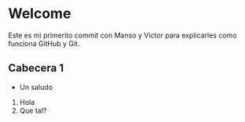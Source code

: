 # Welcome
Este es mi primerito commit con Manso y Victor para explicarles como funciona GitHub y Git.

## Cabecera 1
- Un saludo
1. Hola
2. Que tal?
